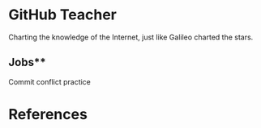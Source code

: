 
# GitHub Teacher

Charting the knowledge of the Internet, just like Galileo charted the stars.

## Jobs**

Commit conflict practice

# References

